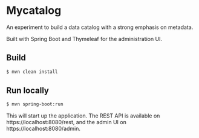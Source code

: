 # Mycatalog

An experiment to build a data catalog with a strong emphasis on metadata.

Built with Spring Boot and Thymeleaf for the administration UI.

## Build

```bash
$ mvn clean install
```

## Run locally

```bash
$ mvn spring-boot:run
```

This will start up the application. The REST API is available on https://localhost:8080/rest,
and the admin UI on https://localhost:8080/admin.

